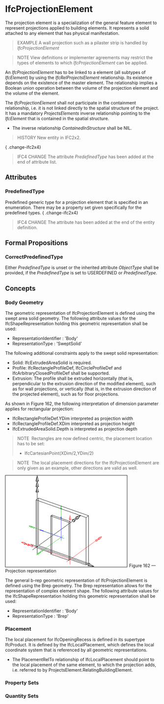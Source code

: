 # IfcProjectionElement

The projection element is a specialization of the general feature element to represent projections applied to building elements. It represents a solid attached to any element that has physical manifestation.

> EXAMPLE  A wall projection such as a pilaster strip is handled by _IfcProjectionElement_

> NOTE  View definitions or implementer agreements may restrict the types of elements to which _IfcProjectionElement_ can be applied.

An _IfcProjectionElement_ has to be linked to a element (all subtypes of _IfcElement_) by using the _IfcRelProjectsElement_ relationship. Its existence depends on the existence of the master element. The relationship implies a Boolean union operation between the volume of the projection element and the volume of the element.

The _IfcProjectionElement_ shall not participate in the containment relationship, i.e. it is not linked directly to the spatial structure of the project. It has a mandatory _ProjectsElements_ inverse relationship pointing to the _IfcElement_ that is contained in the spatial structure.

* The inverse relationship _ContainedInStructure_ shall be NIL.

> HISTORY  New entity in IFC2x2.

{ .change-ifc2x4}
> IFC4 CHANGE  The attribute _PredefinedType_ has been added at the end of attribute list.

## Attributes

### PredefinedType
Predefined generic type for a projection element that is specified in an enumeration. There may be a property set given specifically for the predefined types.
{ .change-ifc2x4}
> IFC4 CHANGE The attribute has been added at the end of the entity definition.

## Formal Propositions

### CorrectPredefinedType
Either _PredefinedType_ is unset or the inherited attribute _ObjectType_ shall be provided, if the _PredefinedType_ is set to USERDEFINED or _PredefinedType_.

## Concepts

### Body Geometry

The geometric representation of IfcProjectionElement is
defined using the swept area solid geometry. The following
attribute values for the IfcShapeRepresentation holding this
geometric representation shall be used:


* RepresentationIdentifier : 'Body'
* RepresentationType : 'SweptSolid'


The following additional constraints apply to the swept solid
representation:


* Solid: IfcExtrudedAreaSolid is required.
* Profile: IfcRectangleProfileDef,
IfcCircleProfileDef and IfcArbitraryClosedProfileDef
shall be supported.
* Extrusion: The profile shall be extruded horizontally
(that is, perpendicular to the extrusion direction of the modified
element), such as for wall projections, or vertically (that is, in the
extrusion direction of the projected element), such as for floor
projections.


As shown in Figure 162, the following interpretation of dimension parameter applies for
rectangular projection:


* IfcRectangleProfileDef.YDim interpreted as projection
width
* IfcRectangleProfileDef.XDim interpreted as projection
height
* IfcExtrudedAreaSolid.Depth is interpreted as projection
depth



> NOTE  Rectangles are now defined centric, the placement location has to be set:
> * IfcCartesianPoint(XDim/2,YDim/2)
> 



> NOTE  The local placement directions for the IfcProjectionElement are only given as an example, other directions are valid as well.


![projection](../../../../figures/ifcprojectionelement-layout1.png)
Figure 162 — Projection representation


The general b-rep geometric representation of
IfcProjectionElement is defined using the Brep geometry. The
Brep representation allows for the representation of complex
element shape. The following attribute values for the
IfcShapeRepresentation holding this geometric representation
shall be used:


* RepresentationIdentifier : 'Body'
* RepresentationType : 'Brep'



### Placement

The local placement for IfcOpeningRecess is defined in
its supertype IfcProduct. It is defined by the
IfcLocalPlacement, which defines the local coordinate system
that is referenced by all geometric representations.


* The PlacementRelTo relationship of
IfcLocalPlacement should point to the local placement of the
same element, to which the projection adds, i.e. referred to by
ProjectsElement.RelatingBuildingElement.



### Property Sets


### Quantity Sets



